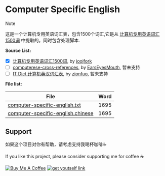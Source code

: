 # Computer Specific English

> [!NOTE] 
> 这是一个计算机专用英语词汇表，包含1500个词汇,它是从 [计算机专用英语词汇1500词][1] 中提取的。同时包含处理脚本.


**Source List:**
- [x] [计算机专用英语词汇1500词][1], by [joojfork][2]
- [ ] [computerese-cross-references][5], by [EarsEyesMouth][7], 暂未支持
- [ ] [IT Dict 计算机英汉词汇表][6], by [zionfuo][8], 暂未支持

**File list:**

| File                                   | Word |
|----------------------------------------|------|
| [computer-specific-english.txt][3]     | 1695 |
| [computer-specific-english.chinese][4] | 1695 |


## Support

如果这个项目对你有帮助，请考虑支持我喝杯咖啡☕️

If you like this project, please consider supporting me for coffee ☕️

[![Buy Me A Coffee](https://img.shields.io/badge/buy%20me%20-coffee-%2322BC18.svg)](https://www.buymeacoffee.com/chasengao) [![get youtself link](https://img.shields.io/badge/get%20youtself%20link-buymeacoffee-orange.svg)](https://www.buymeacoffee.com/invite/chasengao)

[1]: https://github.com/joojfork/mm
[2]: https://github.com/joojfork
[3]: computer-specific-english.txt
[4]: computer-specific-english.chinese.txt
[5]: https://github.com/EarsEyesMouth/computerese-cross-references
[6]: https://github.com/zionfuo/itdict
[7]: https://github.com/EarsEyesMouth
[8]: https://github.com/zionfuo
